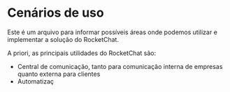 # Cenários de uso

Este é um arquivo para informar possíveis áreas onde podemos utilizar e implementar a solução do RocketChat.

A priori, as principais utilidades do RocketChat são:

- Central de comunicação, tanto para comunicação interna de empresas quanto externa para clientes
- Automatizaç

## 
<!--stackedit_data:
eyJoaXN0b3J5IjpbLTE2OTY3MTU3NDcsOTM0MTE4ODg3LDEwNT
gxMzI1MDRdfQ==
-->